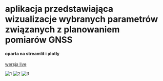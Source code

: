 # aplikacja przedstawiająca wizualizacje wybranych parametrów związanych z planowaniem pomiarów GNSS
#### oparta na streamlit i plotly
[wersja live](https://systemy.streamlit.app/)

![1](https://github.com/affq/systemy-nawigacji-satelitarnej/assets/41866648/d91966c7-732c-4bba-8d66-69f0a2c16587)
![2](https://github.com/affq/systemy-nawigacji-satelitarnej/assets/41866648/fa657326-03db-4fc4-b096-6cdff2d2ef94)
![3](https://github.com/affq/systemy-nawigacji-satelitarnej/assets/41866648/a2004c70-24f8-4339-88c1-91c5a7b8e79e)

